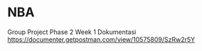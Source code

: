 # NBA
Group Project Phase 2 Week 1
Dokumentasi
https://documenter.getpostman.com/view/10575809/SzRw2r5Y
